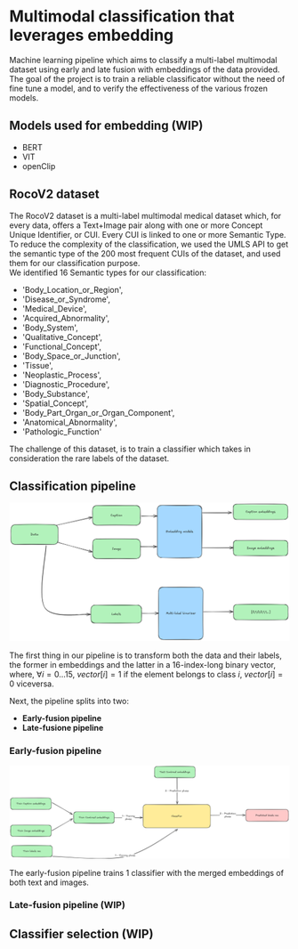 # Multimodal classification that leverages embedding
Machine learning pipeline which aims to classify a multi-label multimodal dataset using early and late fusion with embeddings of the data provided. <br>
The goal of the project is to train a reliable classificator without the need of fine tune a model, and to verify the effectiveness of the various frozen models.

## Models used for embedding (WIP)
- BERT
- VIT
- openClip


## RocoV2 dataset
The RocoV2 dataset is a multi-label multimodal medical dataset which, for every data, offers a Text+Image pair along with one or more Concept Unique Identifier, or CUI. Every CUI is linked to one or more Semantic Type. To reduce the complexity of the classification, we used the UMLS API to get the semantic type of the 200 most frequent CUIs of the dataset, and used them for our classification purpose.<br>
We identified 16 Semantic types for our classification:
- 'Body_Location_or_Region',
- 'Disease_or_Syndrome',
- 'Medical_Device',
- 'Acquired_Abnormality',
- 'Body_System',
- 'Qualitative_Concept',
- 'Functional_Concept',
- 'Body_Space_or_Junction',
- 'Tissue',
- 'Neoplastic_Process',
- 'Diagnostic_Procedure',
- 'Body_Substance',
- 'Spatial_Concept',
- 'Body_Part_Organ_or_Organ_Component',
- 'Anatomical_Abnormality',
- 'Pathologic_Function'

The challenge of this dataset, is to train a classifier which takes in consideration the rare labels of the dataset.

## Classification pipeline
![Data manipulation pipeline](assets/Data_manipulation.png)

The first thing in our pipeline is to transform both the data and their labels, the former in embeddings and the latter in a 16-index-long binary vector, where, $\forall i=0...15$, $vector[i] = 1$ if the element belongs to class $i$, $vector[i] = 0$ viceversa. <br>

Next, the pipeline splits into two:
- **Early-fusion pipeline**
- **Late-fusione pipeline**

### Early-fusion pipeline
![Early-fusion pipeline](assets/Early-fusion.png)

The early-fusion pipeline trains 1 classifier with the merged embeddings of both text and images.

### Late-fusion pipeline (WIP)


## Classifier selection (WIP)